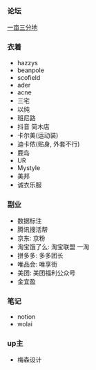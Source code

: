 ### 论坛

[一亩三分地](https://www.1point3acres.com/bbs/)


### 衣着

- hazzys
- beanpole
- scofield
- ader
- acne
- 三宅
- 以纯
- 班尼路
- 抖音 简木店
- 卡尔美(运动装)
- 迪卡侬(贴身, 外套不行)
- 鹿岛
- UR
- Mystyle
- 美邦
- 诚衣乐服


### 副业

- 数据标注
- 腾讯搜活帮
- 京东: 京粉
- 淘宝饿了么: 淘宝联盟 一淘
- 拼多多: 多多团长
- 唯品会: 唯享街
- 美团: 美团福利公众号
- 金宜盈

### 笔记

- notion
- wolai

### up主

- 梅森设计
